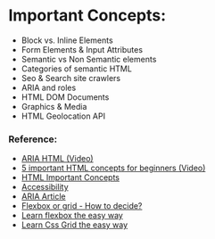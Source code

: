 # Important Concepts:
- Block vs. Inline Elements
- Form Elements & Input Attributes
- Semantic vs Non Semantic elements
- Categories of semantic HTML
- Seo & Search site crawlers
- ARIA and roles
- HTML DOM Documents
- Graphics & Media
- HTML Geolocation API

### Reference:
- [ARIA HTML (Video)](https://www.youtube.com/watch?v=0hqhAIjE_8I)
- [5 important HTML concepts for beginners (Video)](https://www.youtube.com/watch?v=HJ0-fUJ-2F0)
- [HTML Important Concepts](https://medium.com/@readizo.com/html-basics-the-10-important-concepts-afeedcbe8e7d)
- [Accessibility](https://developer.mozilla.org/en-US/docs/Learn/Accessibility/HTML)
- [ARIA Article](https://web.dev/semantics-aria/)
- [Flexbox or grid - How to decide?](https://www.youtube.com/watch?v=3elGSZSWTbM)
- [Learn flexbox the easy way](https://www.youtube.com/watch?v=u044iM9xsWU)
- [Learn Css Grid the easy way](https://www.youtube.com/watch?v=rg7Fvvl3taU)

